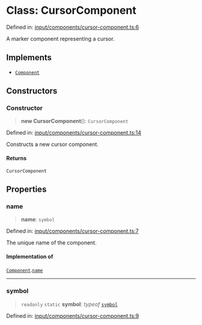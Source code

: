 # Class: CursorComponent

Defined in: [input/components/cursor-component.ts:6](https://github.com/Forge-Game-Engine/Forge/blob/7b95769650b59c5ba12aa490e41717344ca6bf1e/src/input/components/cursor-component.ts#L6)

A marker component representing a cursor.

## Implements

- [`Component`](../interfaces/Component.md)

## Constructors

### Constructor

> **new CursorComponent**(): `CursorComponent`

Defined in: [input/components/cursor-component.ts:14](https://github.com/Forge-Game-Engine/Forge/blob/7b95769650b59c5ba12aa490e41717344ca6bf1e/src/input/components/cursor-component.ts#L14)

Constructs a new cursor component.

#### Returns

`CursorComponent`

## Properties

### name

> **name**: `symbol`

Defined in: [input/components/cursor-component.ts:7](https://github.com/Forge-Game-Engine/Forge/blob/7b95769650b59c5ba12aa490e41717344ca6bf1e/src/input/components/cursor-component.ts#L7)

The unique name of the component.

#### Implementation of

[`Component`](../interfaces/Component.md).[`name`](../interfaces/Component.md#name)

***

### symbol

> `readonly` `static` **symbol**: *typeof* [`symbol`](#symbol)

Defined in: [input/components/cursor-component.ts:9](https://github.com/Forge-Game-Engine/Forge/blob/7b95769650b59c5ba12aa490e41717344ca6bf1e/src/input/components/cursor-component.ts#L9)

